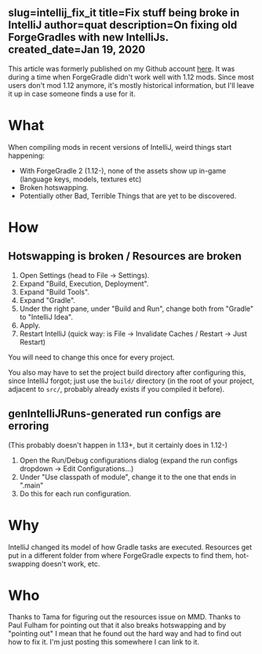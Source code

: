 slug=intellij_fix_it
title=Fix stuff being broke in IntelliJ
author=quat
description=On fixing old ForgeGradles with new IntelliJs.
created_date=Jan 19, 2020
---
This article was formerly published on my Github account [here](https://gist.github.com/quat1024/8bf436c85e5c140d27d49a7dc6c09982/). It was during a time when ForgeGradle didn't work well with 1.12 mods. Since most users don't mod 1.12 anymore, it's mostly historical information, but I'll leave it up in case someone finds a use for it.

# What

When compiling mods in recent versions of IntelliJ, weird things start happening:

* With ForgeGradle 2 (1.12-), none of the assets show up in-game (language keys, models, textures etc)
* Broken hotswapping.
* Potentially other Bad, Terrible Things that are yet to be discovered.

# How

## Hotswapping is broken / Resources are broken

1. Open Settings (head to File -> Settings).
2. Expand "Build, Execution, Deployment".
3. Expand "Build Tools".
4. Expand "Gradle".
5. Under the right pane, under "Build and Run", change both from "Gradle" to "IntelliJ Idea".
6. Apply.
7. Restart IntelliJ (quick way: is File -> Invalidate Caches / Restart -> Just Restart)

You will need to change this once for every project.

You also may have to set the project build directory after configuring this, since IntelliJ forgot; just use the `build/` directory (in the root of your project, adjacent to `src/`, probably already exists if you compiled it before).

## genIntelliJRuns-generated run configs are erroring

(This probably doesn't happen in 1.13+, but it certainly does in 1.12-)

1. Open the Run/Debug configurations dialog (expand the run configs dropdown -> Edit Configurations...)
2. Under "Use classpath of module", change it to the one that ends in ".main"
3. Do this for each run configuration.

# Why

IntelliJ changed its model of how Gradle tasks are executed. Resources get put in a different folder from where ForgeGradle expects to find them, hot-swapping doesn't work, etc.

# Who

Thanks to Tama for figuring out the resources issue on MMD. Thanks to Paul Fulham for pointing out that it also breaks hotswapping and by "pointing out" I mean that he found out the hard way and had to find out how to fix it. I'm just posting this somewhere I can link to it.